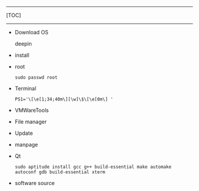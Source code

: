 ***
[TOC]
***

- Download OS

  deepin

- install

- root
    ```
    sudo passwd root
    ```

- Terminal
    ```
    PS1='\[\e[1;34;40m\][\w]\$\[\e[0m\] '
    ```


- VMWareTools


- File manager

- Update

- manpage

- Qt

  ```
  sudo aptitude install gcc g++ build-essential make automake autoconf gdb build-essential xterm
  ```

  

- software source

